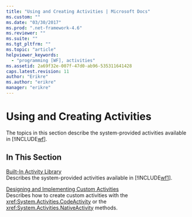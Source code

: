 ```yaml
---
title: "Using and Creating Activities | Microsoft Docs"
ms.custom: ""
ms.date: "03/30/2017"
ms.prod: ".net-framework-4.6"
ms.reviewer: ""
ms.suite: ""
ms.tgt_pltfrm: ""
ms.topic: "article"
helpviewer_keywords: 
  - "programming [WF], activities"
ms.assetid: 2a69f32e-007f-47d0-ab96-535311641428
caps.latest.revision: 11
author: "Erikre"
ms.author: "erikre"
manager: "erikre"
---
```

# Using and Creating Activities
The topics in this section describe the system-provided activities available in [!INCLUDE[wf](../../../includes/wf-md.md)].  
  
## In This Section  
 [Built-In Activity Library](../../../docs/framework/wf/net-framework-4-5-built-in-activity-library.md)  
 Describes the system-provided activities available in [!INCLUDE[wf1](../../../includes/wf1-md.md)].  
  
 [Designing and Implementing Custom Activities](../../../docs/framework/wf/designing-and-implementing-custom-activities.md)  
 Describes how to create custom activities with the <xref:System.Activities.CodeActivity> or the <xref:System.Activities.NativeActivity> methods.